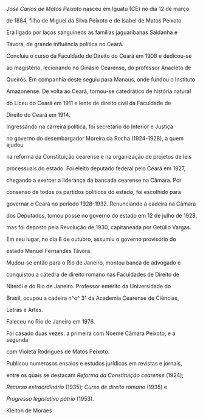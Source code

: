 

*José Carlos de Matos Peixoto* nasceu em Iguatu (CE) no dia 12 de março

de 1884, filho de Miguel da Silva Peixoto e de Isabel de Matos Peixoto.

Era ligado por laços sanguíneos às famílias jaguaribanas Saldanha e

Távora, de grande influência política no Ceará.



Concluiu o curso da Faculdade de Direito do Ceará em 1908 e dedicou-se

ao magistério, lecionando no Ginásio Cearense, do professor Anacleto de

Queirós. Em companhia deste seguiu para Manaus, onde fundou o Instituto

Amazonense. De volta ao Ceará, tornou-se catedrático de história natural

do Liceu do Ceará em 1911 e lente de direito civil da Faculdade de

Direito do Ceará em 1914.



Ingressando na carreira política, foi secretário do Interior e Justiça

no governo do desembargador Moreira da Rocha (1924-1928), a quem ajudou

na reforma da Constituição cearense e na organização de projetos de leis

processuais do estado. Foi eleito deputado federal pelo Ceará em 1927,

chegando a exercer a liderança da bancada cearense na Câmara. Por

consenso de todos os partidos políticos do estado, foi escolhido para

governar o Ceará no período 1928-1932. Renunciando à cadeira na Câmara

dos Deputados, tomou posse no governo do estado em 12 de julho de 1928,

mas foi deposto pela Revolução de 1930, capitaneada por Getúlio Vargas.

Em seu lugar, no dia 8 de outubro, assumiu o governo provisório do

estado Manuel Fernandes Távora.



Mudou-se então para o Rio de Janeiro, montou banca de advogado e

conquistou a cátedra de direito romano nas Faculdades de Direito de

Niterói e do Rio de Janeiro. Professor emérito da Universidade do

Brasil, ocupou a cadeira n^o^ 31 da Academia Cearense de Ciências,

Letras e Artes.



Faleceu no Rio de Janeiro em 1976.



Foi casado duas vezes: a primeira com Noeme Câmara Peixoto, e a segunda

com Violeta Rodrigues de Matos Peixoto.



Publicou numerosos ensaios e estudos jurídicos em revistas e jornais,

entre os quais se destacam *Reforma da Constituição cearense* (1924);

*Recurso extraordinário* (1935); *Curso de direito romano* (1935) e

*Progresso legislativo pátrio* (1953).



Kleiton de Moraes



